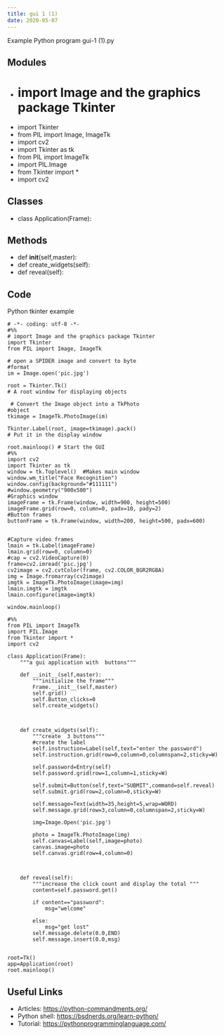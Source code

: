 ```yaml
---
title: gui 1 (1)
date: 2020-05-07
---
```

Example Python program gui-1 (1).py

## Modules

* # import Image and the graphics package Tkinter
* import Tkinter 
* from PIL import Image, ImageTk
* import cv2
* import Tkinter as tk
* from PIL import ImageTk
* import PIL.Image
* from Tkinter import *
* import cv2

## Classes

* class Application(Frame):

## Methods

* def __init__(self,master):
* def create_widgets(self):
* def reveal(self):

## Code

Python tkinter example

    # -*- coding: utf-8 -*-
    #%%
    # import Image and the graphics package Tkinter
    import Tkinter 
    from PIL import Image, ImageTk
    
    # open a SPIDER image and convert to byte
    #format
    im = Image.open('pic.jpg')
    
    root = Tkinter.Tk()  
    # A root window for displaying objects
    
     # Convert the Image object into a TkPhoto 
    #object
    tkimage = ImageTk.PhotoImage(im)
    
    Tkinter.Label(root, image=tkimage).pack()
    # Put it in the display window
    
    root.mainloop() # Start the GUI
    #%%
    import cv2
    import Tkinter as tk
    window = tk.Toplevel()  #Makes main window
    window.wm_title("Face Recognition")
    window.config(background="#111111")
    #window.geometry("900x500")
    #Graphics window
    imageFrame = tk.Frame(window, width=900, height=500)
    imageFrame.grid(row=0, column=0, padx=10, pady=2)
    #Button frames
    buttonFrame = tk.Frame(window, width=200, height=500, padx=600)
    
    
    #Capture video frames
    lmain = tk.Label(imageFrame)
    lmain.grid(row=0, column=0)
    #cap = cv2.VideoCapture(0)
    frame=cv2.imread('pic.jpg')
    cv2image = cv2.cvtColor(frame, cv2.COLOR_BGR2RGBA)
    img = Image.fromarray(cv2image)
    imgtk = ImageTk.PhotoImage(image=img)
    lmain.imgtk = imgtk
    lmain.configure(image=imgtk)
    
    window.mainloop()
    
    #%%
    from PIL import ImageTk
    import PIL.Image
    from Tkinter import *
    import cv2
    
    class Application(Frame):
        """a gui application with  buttons"""
        
        def __init__(self,master):
            """initialize the frame"""
            Frame.__init__(self,master)
            self.grid()
            self.Button_clicks=0
            self.create_widgets()
            
                
       
        def create_widgets(self):
            """create  3 buttons"""
            #create the label
            self.instruction=Label(self,text="enter the password")
            self.instruction.grid(row=0,column=0,columnspan=2,sticky=W)
            
            self.password=Entry(self)
            self.password.grid(row=1,column=1,sticky=W)
            
            self.submit=Button(self,text="SUBMIT",command=self.reveal)
            self.submit.grid(row=2,column=0,sticky=W)
            
            self.message=Text(width=35,height=5,wrap=WORD)
            self.message.grid(row=3,column=0,columnspan=2,sticky=W)
            
            img=Image.Open('pic.jpg')
    
            photo = ImageTk.PhotoImage(img)
            self.canvas=Label(self,image=photo)
            canvas.image=photo
            self.canvas.grid(row=4,column=0)
            
            
    
        def reveal(self):
            """increase the click count and display the total """
            content=self.password.get()
            
            if content=="password":
                msg="welcome"
                
            else:
                msg="get lost"
            self.message.delete(0.0,END)    
            self.message.insert(0.0,msg)
    
    
    root=Tk()
    app=Application(root)
    root.mainloop()

## Useful Links

- Articles: https://python-commandments.org/
- Python shell: https://bsdnerds.org/learn-python/
- Tutorial: https://pythonprogramminglanguage.com/
